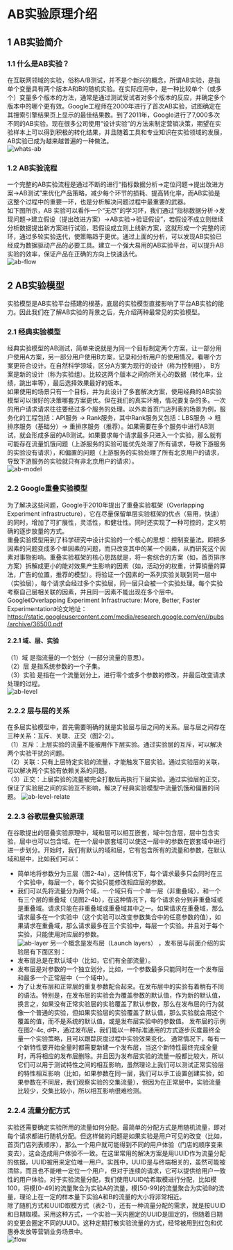 # AB实验原理介绍
## 1 AB实验简介
### 1.1 什么是AB实验？
在互联网领域的实验，俗称A/B测试，并不是个新兴的概念，所谓AB实验，是指单个变量具有两个版本A和B的随机实验。在实际应用中，是一种比较单个（或多个）变量多个版本的方法，通常是通过测试受试者对多个版本的反应，并确定多个版本中的哪个更有效。Google工程师在2000年进行了首次AB实验，试图确定在其搜索引擎结果页上显示的最佳结果数。到了2011年，Google进行了7,000多次不同的AB实验。现在很多公司使用“设计实验”的方法来制定营销决策，期望在实验样本上可以得到积极的转化结果，并且随着工具和专业知识在实验领域的发展，AB实验已成为越来越普遍的一种做法。   
![whats-ab](../img/abexp/whats-ab.png)
### 1.2 AB实验流程
一个完整的AB实验流程是通过不断的进行“指标数据分析->定位问题->提出改进方案->AB测试”来优化产品策略，减少每个环节的损耗、提高转化率，而AB实验是这整个过程中的重要一环，也是分析解决问题过程中最重要的武器。  
如下图所示，AB 实验可以看作一个“无尽”的学习环，我们通过“指标数据分析->发现问题->建立假设（提出改进方案）->AB实验->验证假设”，若假设不成立则继续分析数据提出新方案进行试验，若假设成立则上线新方案，这就形成一个完整的闭环，通过多轮实验迭代，使策略趋于更优。通过上面的分析，可以发现AB实验已经成为数据驱动产品的必要工具。建立一个强大易用的AB实验平台，可以提升AB实验的效率，保证产品在正确的方向上快速迭代。  
![ab-flow](../img/abexp/ab-flow.jpg)
## 2 AB实验模型
实验模型是AB实验平台搭建的根基，底层的实验模型直接影响了平台AB实验的能力。因此我们在了解AB实验的背景之后，先介绍两种最常见的实验模型。  
### 2.1 经典实验模型
经典实验模型的AB测试，简单来说就是为同一个目标制定两个方案，让一部分用户使用A方案，另一部分用户使用B方案，记录和分析用户的使用情况，看哪个方案更符合设计。在自然科学领域，区分A方案为现行的设计（称为控制组）， B方案是新的设计（称为实验组）。比较这两个版本之间你所关心的数据（转化率，业绩，跳出率等），最后选择效果最好的版本。  
如果使用的场景只有一个目标，并为此设计了多套解决方案，使用经典的AB实验模型可以很好的决策哪套方案更优。但在我们的真实环境，情况要复杂的多。一次的用户请求请求往往要经过多个服务的处理。以外卖首页门店列表的场景为例，服务化的工程包括：API服务 -> Rank服务，其中Rank服务又包括：LBS服务 -> 粗排序服务（基础分）-> 重排序服务（推荐）。如果需要在多个服务中进行AB测试，就会形成多层的AB测试。如果要求每个请求最多只进入一个实验，那么就有可能存在流量饥饿问题（上游服务的实验可能优先处理了所有请求，导致下游服务的实验没有请求），和偏置的问题（上游服务的实验处理了所有北京用户的请求，导致下游服务的实验就只有非北京用户的请求）。  
![ab-model](../img/abexp/ab-model.png)
### 2.2 Google重叠实验模型
为了解决这些问题，Google于2010年提出了重叠实验框架（Overlapping Experiment infrastructure），它在尽量保留单层实验框架的优点（易用，快速）的同时，增加了可扩展性，灵活性，和健壮性。同时还实现了一种可控的，定义明确的逐步放量的方式。  
重叠实验模型用到了科学研究中设计实验的一个核心的思想：控制变量法。即把多因素的问题变成多个单因素的问题，而只改变其中的某一个因素，从而研究这个因素对事物影响。重叠实验框架的核心思路就是，将一套综合的方案（如，首页排序方案）拆解成更小的能对效果产生影响的因素（如，活动分的权重，计算销量的算法，广告的位置，推荐的模型）。将验证一个因素的一系列实验关联到同一层中（实验层），每个请求会经过多个实验层，同一层只会被一个实验处理。每个实验考察自己层相关联的因素，并且同一因素不能出现在多个层中。  
Google《Overlapping Experiment Infrastructure: More, Better, Faster Experimentation》论文地址：https://static.googleusercontent.com/media/research.google.com/en//pubs/archive/36500.pdf   
#### 2.2.1 域、层、实验
（1）域 是指流量的一个划分（一部分流量的意思）。  
（2）层 是指系统参数的一个子集。  
（3）实验 是指在一个流量划分上，进行零个或多个参数的修改，并最后改变请求处理的过程。   
![ab-level](../img/abexp/ab-level.png)
### 2.2.2 层与层的关系 
在多层实验模型中，首先需要明确的就是实验层与层之间的关系。层与层之间存在三种关系：互斥、关联、正交（图2-2）。  
（1）互斥：上层实验的流量不能被用作下层实验。通过实验层的互斥，可以解决两个实验干扰的问题。  
（2）关联：只有上层特定实验的流量，才能触发下层实验。通过实验层的关联，可以解决两个实验有依赖关系的问题。  
（3）正交：上层实验的流量被完全打散后再执行下层实验。通过实验层的正交，保证了实验层之间的实验互不影响，解决了经典实验模型中流量饥饿和偏置的问题。 
![ab-level-relate](../img/abexp/ab-level-relate.png) 
### 2.2.3 谷歌层叠实验原理
在谷歌提出的层叠实验原理中，域和层可以相互嵌套，域中包含层，层中包含实验，层中也可以包含域。在一个层中嵌套域可以使这一层中的参数在嵌套域中进行进一步划分。开始时，我们有默认的域和层，它有包含所有的流量和参数，在默认域和层中，比如我们可以：  
* 简单地将参数分为三层（图2-4a），这种情况下，每个请求最多只会同时在三个实验中，每层一个，每个实验只能修改相应层的参数。  
* 我们可以先将流量分为两个域，一个域只有一个单一层（非重叠域），和一个有三个层的重叠域（见图2-4b），在这种情况下，每个请求会分到非重叠域或是重叠域。请求只能在非重叠域或重叠域其中之一。如果请求在重叠域，那么请求最多在一个实验中（这个实验可以改变参数集合中的任意参数的值），如果请求在重叠域，那么请求最多在三个实验中，每层一个实验。并且对于每个实验，只能使用对应层的参数。  
![ab-layer](../img/abexp/ab-layer.png) 
另一个概念是发布层（Launch layers） ，发布层与前面介绍的实验层有下面区别：  
* 发布层总是在默认域中（比如，它们有全部流量）。
* 发布层是对参数的一个独立划分，比如，一个参数最多只能同时在一个发布层和最多一个正常层中（一个域中）。
* 为了让发布层和正常层的重复参数配合起来。在发布层中的实验有着稍有不同的语法。特别是，在发布层的实验会为覆盖参数的默认值，作为新的默认值，换言之，如果没有正常实验层的实验覆盖了默认参数，那么在发布层的行为就像一个普通的实验，但如果实验层的实验覆盖了默认值，那么实验就会用这个覆盖的值，而不是系统的默认值，或是发布层实验中的参数值。
发布层的示例在图2-4c, d中，通过发布层，我们能以一种标准通用的方式逐步灰度最终全量一个实验策略，且可以跟踪灰度过程中实验效果变化。 通常情况下，每有一个新特性要开始全量时都需要新建一个发布层，当这个新特性最终完成全量时，再将相应的发布层删除。并且因为发布层实验的流量一般都比较大，所以它们可以用于测试特性之间的相互影响，虽然理论上我们可以测试正常实验层的特性相互影响（比如，如果参数在同一层，我们可以手工设置创建实验，如果参数在不同层，我们观察实验的交集流量），但因为在正常层中，实验流量比较少，交集比较小，所以相互影响很难检测。  

### 2.2.4 流量分配方式
实验还需要确定实验所用的流量如何分配。最简单的分配方式是用随机流量，即对每个请求都进行随机分配。但这样做的问题是如果实验是用户可见的改变（比如，首页门店列表顺序），那么一个用户就可能得到不同的用户体验（门店的顺序变来变去），这会造成用户体验不一致。在这里常用的解决方案是用UUID作为流量分配的依据，UUID被用来定位唯一用户。实践中，UUID是与终端相关的，虽然可能被清除，而且也不能唯一定位一个用户，但对于连续的请求，它可以提供给用户一致性的用户体验。对于实验流量分配，我们使用UUID哈希取模进行分配，比如模100，将模[0-49]的流量聚合为实验A的流量，模[50-99]的流量聚合为实验B的流量，理论上在一定的样本量下实验A和B的流量的大小将非常相近。  
除了随机方式和UUID取模方式（表2-1），还有一种流量分配的需求，就是按UUID和日期取模。采用这种方式，一个实验一天内圈定的UUID是固定的，但随着日期的变更会圈定不同的UUID。这种定期打散实验流量的方式，经常被用到红包和优惠券发放等营销业务场景中。  
![flow](../img/abexp/flow.jpg) 
